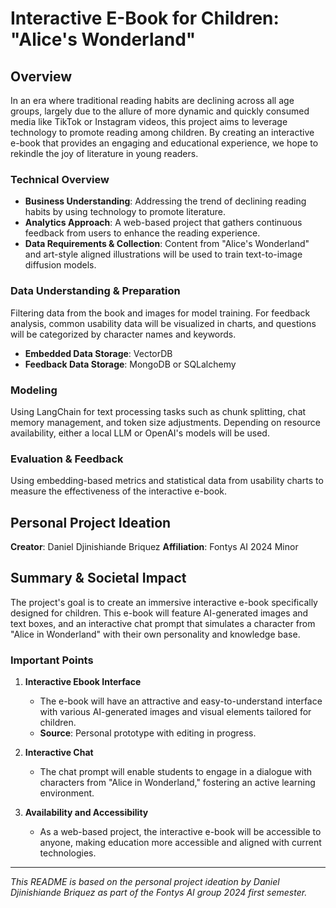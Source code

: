 # Interactive E-Book for Children: "Alice's Wonderland"

## Overview

In an era where traditional reading habits are declining across all age groups, largely due to the allure of more dynamic and quickly consumed media like TikTok or Instagram videos, this project aims to leverage technology to promote reading among children. By creating an interactive e-book that provides an engaging and educational experience, we hope to rekindle the joy of literature in young readers.

### Technical Overview

- **Business Understanding**: Addressing the trend of declining reading habits by using technology to promote literature.
- **Analytics Approach**: A web-based project that gathers continuous feedback from users to enhance the reading experience.
- **Data Requirements & Collection**: Content from "Alice's Wonderland" and art-style aligned illustrations will be used to train text-to-image diffusion models.

### Data Understanding & Preparation

Filtering data from the book and images for model training. For feedback analysis, common usability data will be visualized in charts, and questions will be categorized by character names and keywords.

- **Embedded Data Storage**: VectorDB
- **Feedback Data Storage**: MongoDB or SQLalchemy

### Modeling

Using LangChain for text processing tasks such as chunk splitting, chat memory management, and token size adjustments. Depending on resource availability, either a local LLM or OpenAI's models will be used.

### Evaluation & Feedback

Using embedding-based metrics and statistical data from usability charts to measure the effectiveness of the interactive e-book.

## Personal Project Ideation

**Creator**: Daniel Djinishiande Briquez
**Affiliation**: Fontys AI 2024 Minor

## Summary & Societal Impact

The project's goal is to create an immersive interactive e-book specifically designed for children. This e-book will feature AI-generated images and text boxes, and an interactive chat prompt that simulates a character from "Alice in Wonderland" with their own personality and knowledge base.

### Important Points

1. **Interactive Ebook Interface**
   - The e-book will have an attractive and easy-to-understand interface with various AI-generated images and visual elements tailored for children.
   - **Source**: Personal prototype with editing in progress.

2. **Interactive Chat**
   - The chat prompt will enable students to engage in a dialogue with characters from "Alice in Wonderland," fostering an active learning environment.

3. **Availability and Accessibility**
   - As a web-based project, the interactive e-book will be accessible to anyone, making education more accessible and aligned with current technologies.

---

*This README is based on the personal project ideation by Daniel Djinishiande Briquez as part of the Fontys AI group 2024 first semester.*
